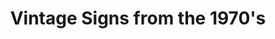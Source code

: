 ---
layout: post
title: Vintage Signs from the 1970's
tags:
- signs
image: /images/portfolio/misc-70s-signs.jpg
imgurl:
---